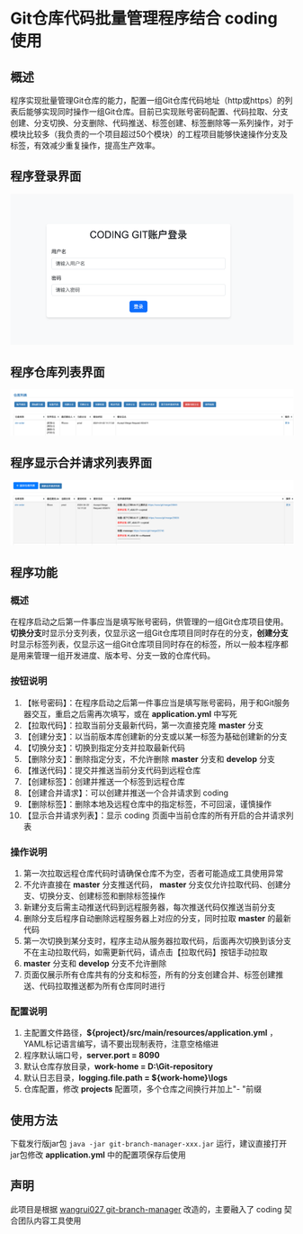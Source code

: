 # Git仓库代码批量管理程序结合 coding 使用

## 概述

程序实现批量管理Git仓库的能力，配置一组Git仓库代码地址（http或https）的列表后能够实现同时操作一组Git仓库。目前已实现账号密码配置、代码拉取、分支创建、分支切换、分支删除、代码推送、标签创建、标签删除等一系列操作，对于模块比较多（我负责的一个项目超过50个模块）的工程项目能够快速操作分支及标签，有效减少重复操作，提高生产效率。

## 程序登录界面
![Screenshot-01](doc/images/Login.png)

## 程序仓库列表界面

![Screenshot-01](doc/images/HouseList.png)

## 程序显示合并请求列表界面

![Screenshot-01](doc/images/MergerReqList.png)

## 程序功能

### 概述

在程序启动之后第一件事应当是填写账号密码，供管理的一组Git仓库项目使用。**切换分支**时显示分支列表，仅显示这一组Git仓库项目同时存在的分支，**创建分支**时显示标签列表，仅显示这一组Git仓库项目同时存在的标签，所以一般本程序都是用来管理一组开发进度、版本号、分支一致的仓库代码。

### 按钮说明

1. 【帐号密码】：在程序启动之后第一件事应当是填写账号密码，用于和Git服务器交互，重启之后需再次填写，或在 **application.yml** 中写死
2. 【拉取代码】：拉取当前分支最新代码，第一次直接克隆 **master** 分支
3. 【创建分支】：以当前版本库创建新的分支或以某一标签为基础创建新的分支
4. 【切换分支】：切换到指定分支并拉取最新代码
5. 【删除分支】：删除指定分支，不允许删除 **master** 分支和 **develop** 分支
6. 【推送代码】：提交并推送当前分支代码到远程仓库
7. 【创建标签】：创建并推送一个标签到远程仓库
8. 【创建合并请求】：可以创建并推送一个合并请求到 coding
9. 【删除标签】：删除本地及远程仓库中的指定标签，不可回滚，谨慎操作
10. 【显示合并请求列表】：显示 coding 页面中当前仓库的所有开启的合并请求列表

### 操作说明

1. 第一次拉取远程仓库代码时请确保仓库不为空，否者可能造成工具使用异常
2. 不允许直接在 **master** 分支推送代码， **master** 分支仅允许拉取代码、创建分支、切换分支、创建标签和删除标签操作
3. 新建分支后需主动推送代码到远程服务器，每次推送代码仅推送当前分支
4. 删除分支后程序自动删除远程服务器上对应的分支，同时拉取 **master** 的最新代码
5. 第一次切换到某分支时，程序主动从服务器拉取代码，后面再次切换到该分支不在主动拉取代码，如需更新代码，请点击【拉取代码】按钮手动拉取
6. **master** 分支和 **develop** 分支不允许删除
7. 页面仅展示所有仓库共有的分支和标签，所有的分支创建合并、标签创建推送、代码拉取推送都为所有仓库同时进行

### 配置说明

1. 主配置文件路径，**${project}/src/main/resources/application.yml** ，YAML标记语言编写，请不要出现制表符，注意空格缩进
2. 程序默认端口号，**server.port = 8090**
3. 默认仓库存放目录，**work-home = D:\Git-repository**
4. 默认日志目录，**logging.file.path = ${work-home}\logs**
5. 仓库配置，修改 **projects** 配置项，多个仓库之间换行并加上"- "前缀

## 使用方法

下载发行版jar包 `java -jar git-branch-manager-xxx.jar` 运行，建议直接打开jar包修改 **application.yml** 中的配置项保存后使用

## 声明

此项目是根据 [wangrui027 git-branch-manager](https://github.com/wangrui027/git-branch-manager) 改造的，主要融入了 coding 契合团队内容工具使用

